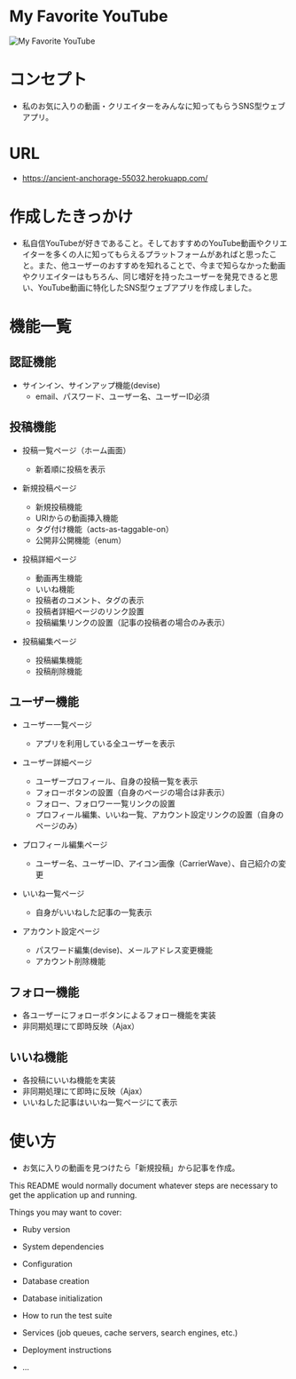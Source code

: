 # My Favorite YouTube
![My Favorite YouTube](/assets/images/favoyoutube.png "favoyoutube")


# コンセプト
* 私のお気に入りの動画・クリエイターをみんなに知ってもらうSNS型ウェブアプリ。

# URL
* https://ancient-anchorage-55032.herokuapp.com/

# 作成したきっかけ
* 私自信YouTubeが好きであること。そしておすすめのYouTube動画やクリエイターを多くの人に知ってもらえるプラットフォームがあればと思ったこと。また、他ユーザーのおすすめを知れることで、今まで知らなかった動画やクリエイターはもちろん、同じ嗜好を持ったユーザーを発見できると思い、YouTube動画に特化したSNS型ウェブアプリを作成しました。

# 機能一覧
## 認証機能
* サインイン、サインアップ機能(devise)
  * email、パスワード、ユーザー名、ユーザーID必須


## 投稿機能
* 投稿一覧ページ（ホーム画面）
  * 新着順に投稿を表示

* 新規投稿ページ
  * 新規投稿機能
  * URlからの動画挿入機能
  * タグ付け機能（acts-as-taggable-on）
  * 公開非公開機能（enum）

* 投稿詳細ページ
  * 動画再生機能
  * いいね機能
  * 投稿者のコメント、タグの表示
  * 投稿者詳細ページのリンク設置
  * 投稿編集リンクの設置（記事の投稿者の場合のみ表示）

* 投稿編集ページ
  * 投稿編集機能
  * 投稿削除機能


## ユーザー機能
* ユーザー一覧ページ
  * アプリを利用している全ユーザーを表示

* ユーザー詳細ページ
  * ユーザープロフィール、自身の投稿一覧を表示
  * フォローボタンの設置（自身のページの場合は非表示）
  * フォロー、フォロワー一覧リンクの設置
  * プロフィール編集、いいね一覧、アカウント設定リンクの設置（自身のページのみ）

* プロフィール編集ページ
  * ユーザー名、ユーザーID、アイコン画像（CarrierWave）、自己紹介の変更

* いいね一覧ページ
  * 自身がいいねした記事の一覧表示

* アカウント設定ページ
  * パスワード編集(devise)、メールアドレス変更機能
  * アカウント削除機能

## フォロー機能
* 各ユーザーにフォローボタンによるフォロー機能を実装
* 非同期処理にて即時反映（Ajax）

## いいね機能
* 各投稿にいいね機能を実装
* 非同期処理にて即時に反映（Ajax）
* いいねした記事はいいね一覧ページにて表示
 


# 使い方


* お気に入りの動画を見つけたら「新規投稿」から記事を作成。

This README would normally document whatever steps are necessary to get the
application up and running.

Things you may want to cover:

* Ruby version

* System dependencies

* Configuration

* Database creation

* Database initialization

* How to run the test suite

* Services (job queues, cache servers, search engines, etc.)

* Deployment instructions

* ...
